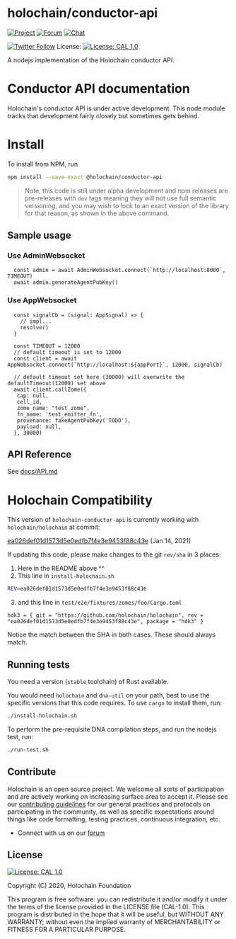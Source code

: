 # holochain/conductor-api

[![Project](https://img.shields.io/badge/project-holochain-blue.svg?style=flat-square)](http://holochain.org/)
[![Forum](https://img.shields.io/badge/chat-forum%2eholochain%2enet-blue.svg?style=flat-square)](https://forum.holochain.org)
[![Chat](https://img.shields.io/badge/chat-chat%2eholochain%2enet-blue.svg?style=flat-square)](https://chat.holochain.org)

[![Twitter Follow](https://img.shields.io/twitter/follow/holochain.svg?style=social&label=Follow)](https://twitter.com/holochain)
License: [![License: CAL 1.0](https://img.shields.io/badge/License-CAL%201.0-blue.svg)](https://github.com/holochain/cryptographic-autonomy-license)

A nodejs implementation of the Holochain conductor API.

# Conductor API documentation

Holochain's conductor API is under active development.  This node module tracks that development fairly closely but sometimes gets behind.

# Install

To install from NPM, run
```bash
npm install --save-exact @holochain/conductor-api
```

> Note, this code is still under alpha development and npm releases are pre-releases with `dev` tags meaning they will not use full semantic versioning, and you may wish to lock to an exact version of the library for that reason, as shown in the above command.

## Sample usage

### Use AdminWebsocket
```
  const admin = await AdminWebsocket.connect(`http://localhost:8000`, TIMEOUT)
  await admin.generateAgentPubKey()
```

### Use AppWebsocket
```
  const signalCb = (signal: AppSignal) => {
    // impl...
    resolve()
  }

  const TIMEOUT = 12000
  // default timeout is set to 12000
  const client = await AppWebsocket.connect(`http://localhost:${appPort}`, 12000, signalCb)

  // default timeout set here (30000) will overwrite the defaultTimeout(12000) set above
  await client.callZome({
   cap: null,
   cell_id,
   zome_name: "test_zome",
   fn_name: 'test_emitter_fn',
   provenance: fakeAgentPubKey('TODO'),
   payload: null,
  }, 30000)
```

## API Reference

See [docs/API.md](docs/API.md)


# Holochain Compatibility

This version of `holochain-conductor-api` is currently working with `holochain/holochain` at commit:

[ea026def01d1573d5e0edfb7f4e3e9453f88c43e](https://github.com/holochain/holochain/commit/ea026def01d1573d5e0edfb7f4e3e9453f88c43e) (Jan 14, 2021)

If updating this code, please make changes to the git `rev/sha` in 3 places:
1. Here in the README above ^^
2. This line in `install-holochain.sh`
```bash
REV=ea026def01d1573d5e0edfb7f4e3e9453f88c43e
```
3. and this line in `test/e2e/fixtures/zomes/foo/Cargo.toml`
```
hdk3 = { git = "https://github.com/holochain/holochain", rev = "ea026def01d1573d5e0edfb7f4e3e9453f88c43e", package = "hdk3" }
```

Notice the match between the SHA in both cases. These should always match.

## Running tests

You need a version (`stable` toolchain) of Rust available.

You would need `holochain` and `dna-util` on your path, best to use the specific versions that this code requires. To use `cargo` to install them, run:
```bash
./install-holochain.sh
```

To perform the pre-requisite DNA compilation steps, and run the nodejs test, run:
```bash
./run-test.sh
```

## Contribute
Holochain is an open source project.  We welcome all sorts of participation and are actively working on increasing surface area to accept it.  Please see our [contributing guidelines](/CONTRIBUTING.md) for our general practices and protocols on participating in the community, as well as specific expectations around things like code formatting, testing practices, continuous integration, etc.

* Connect with us on our [forum](https://forum.holochain.org)

## License
 [![License: CAL 1.0](https://img.shields.io/badge/License-CAL%201.0-blue.svg)](https://github.com/holochain/cryptographic-autonomy-license)

Copyright (C) 2020, Holochain Foundation

This program is free software: you can redistribute it and/or modify it under the terms of the license
provided in the LICENSE file (CAL-1.0).  This program is distributed in the hope that it will be useful,
but WITHOUT ANY WARRANTY; without even the implied warranty of MERCHANTABILITY or FITNESS FOR A PARTICULAR
PURPOSE.
